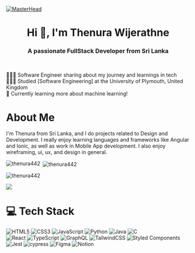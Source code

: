 [![MasterHead](https://firebasestorage.googleapis.com/v0/b/flexi-coding.appspot.com/o/dempgi7-520f8d5f-63d4-4453-8822-dbc149ae27f8.gif?alt=media&token=91c0c7b2-93c3-4029-b011-1a8703c5730d)](https://rishavchanda.io)
<!-- Level 3: Add custom code -->
<h1 align="center">Hi 👋, I'm Thenura Wijerathne</h1>
<h3 align="center">A passionate FullStack Developer from Sri Lanka</h3><br>

👩🏻‍💻 Software Engineer sharing about my journey and learnings in tech<br/>
👩🏻‍🎓 Studied [Software Engineering] at the University of Plymouth, United Kingdom<br/>
💭 Currently learning more about machine learning!<br/>
<!--🎨 Making videos about Computer Science, tech, and productivity on [YouTube](https://www.youtube.com/c/MagdelineHuang)<br/>-->
<!--🌷 #learninginpublic in my [digital garden](https://magdelinehuang.com/)<br/>-->


# About Me

I'm Thenura from Sri Lanka, and I do projects related to Design and Development. I really enjoy learning languages and frameworks like Angular and Ionic, as well as work in Mobile App development. I also enjoy wireframing, ui, ux, and design in general.<br>

<p><img align="left" src="https://github-readme-stats.vercel.app/api/top-langs?username=thenura442&show_icons=true&locale=en&layout=compact&theme=radical" alt="thenura442" /></p>

<p>&nbsp;<img align="center" src="https://github-readme-streak-stats.herokuapp.com/?user=thenura442&&theme=radical" alt="thenura442"/></p>

<p><img align="center" src="https://github-readme-stats.vercel.app/api?username=thenura442&show_icons=true&locale=en&theme=radical" alt="thenura442"  /></p>

<!-- GitHub stats from https://github.com/anuraghazra/github-readme-stats -->
![](https://github-readme-stats.vercel.app/api?username=thenura442&theme=radical&hide_border=false&include_all_commits=true&count_private=true)<br/>

# 💻 Tech Stack
<!-- Badges from https://github.com/Ileriayo/markdown-badges -->
![HTML5](https://img.shields.io/badge/html5-%23E34F26.svg?style=for-the-badge&logo=html5&logoColor=white)
![CSS3](https://img.shields.io/badge/css3-%231572B6.svg?style=for-the-badge&logo=css3&logoColor=white)
![JavaScript](https://img.shields.io/badge/javascript-%23323330.svg?style=for-the-badge&logo=javascript&logoColor=%23F7DF1E)
![Python](https://img.shields.io/badge/python-3670A0?style=for-the-badge&logo=python&logoColor=ffdd54)
![Java](https://img.shields.io/badge/java-%23ED8B00.svg?style=for-the-badge&logo=openjdk&logoColor=white)
![C](https://img.shields.io/badge/c-%2300599C.svg?style=for-the-badge&logo=c&logoColor=white)<br/>
![React](https://img.shields.io/badge/react-%2320232a.svg?style=for-the-badge&logo=react&logoColor=%2361DAFB)
![TypeScript](https://img.shields.io/badge/typescript-%23007ACC.svg?style=for-the-badge&logo=typescript&logoColor=white)
![GraphQL](https://img.shields.io/badge/-GraphQL-E10098?style=for-the-badge&logo=graphql&logoColor=white)
![TailwindCSS](https://img.shields.io/badge/tailwindcss-%2338B2AC.svg?style=for-the-badge&logo=tailwind-css&logoColor=white)
![Styled Components](https://img.shields.io/badge/styled--components-DB7093?style=for-the-badge&logo=styled-components&logoColor=white)<br/>
![Jest](https://img.shields.io/badge/-jest-%23C21325?style=for-the-badge&logo=jest&logoColor=white)
![cypress](https://img.shields.io/badge/-cypress-%23E5E5E5?style=for-the-badge&logo=cypress&logoColor=058a5e)
![Figma](https://img.shields.io/badge/figma-%23F24E1E.svg?style=for-the-badge&logo=figma&logoColor=white)
![Notion](https://img.shields.io/badge/Notion-%23000000.svg?style=for-the-badge&logo=notion&logoColor=white)

